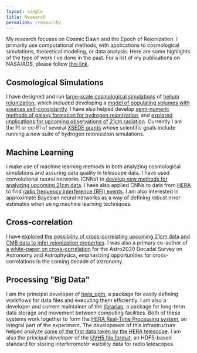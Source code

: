 ```yaml
---
layout: single
title: Research
permalink: /research/
---
```


My research focuses on Cosmic Dawn and the Epoch of Reionization. I primarily
use computational methods, with applications to cosmological simulations,
theoretical modeling, or data analysis. Here are some highlights of the type of
work I've done in the past. For a list of my publications on NASA/ADS, please
follow [this
link](https://ui.adsabs.harvard.edu/search/q=%20author%3A%22la%20plante%22&sort=date%20desc%2C%20bibcode%20desc&p_=0).

## Cosmological Simulations

I have designed and run [large-scale cosmological
simulations](https://ui.adsabs.harvard.edu/abs/2017ApJ...841...87L/abstract) of
[helium
reionization](https://ui.adsabs.harvard.edu/abs/2018ApJ...868..106L/abstract),
which included developing a [model of populating volumes with sources
self-consistently](https://ui.adsabs.harvard.edu/abs/2016ApJ...828...90L/abstract). I
have also helped develop [semi-numeric methods of galaxy formation for hydrogen
reionization](https://ui.adsabs.harvard.edu/abs/2020arXiv201209189M/abstract),
and [explored implications for upcoming observations of 21cm
radiation](https://ui.adsabs.harvard.edu/abs/2014ApJ...789...31L/abstract). Currently
I am the PI or co-PI of several [XSEDE grants](https://www.xsede.org/) whose
scientific goals include running a new suite of hydrogen reionization
simulations.


## Machine Learning

I make use of machine learning methods in both analyzing cosmological
simulations and assuring data quality in telescope data. I have used
convolutional neural networks (CNNs) to [develop new methods for analyzing
upcoming 21cm
data](https://ui.adsabs.harvard.edu/abs/2019ApJ...880..110L/abstract). I have
also applied CNNs to data from [HERA](https://reionization.org) to find [radio
frequency interference (RFI)
events](https://ui.adsabs.harvard.edu/abs/2019MNRAS.488.2605K/abstract). I am
also interested in approximate Bayesian neural networks as a way of defining
robust error estimates when using machine learning techniques.


## Cross-correlation

I have [explored the possibility of cross-correlating upcoming 21cm data and CMB
data to infer reionization
properties](https://ui.adsabs.harvard.edu/abs/2020ApJ...899...40L/abstract). I
was also a primary co-author of [a white-paper on
cross-correlation](https://ui.adsabs.harvard.edu/abs/2019BAAS...51c.394L/abstract)
for the Astro2020 Decadal Survey on Astronomy and Astrophysics, emphasizing
opportunities for cross-correlations in the coming decade of astronomy.


## Processing "Big Data"

I am the principal developer of
[hera_opm](https://github.com/HERA-Team/hera_opm), a package for easily defining
workflows for data files and executing them efficiently. I am also a developer
and current maintainer of the
[librarian](https://github.com/HERA-Team/librarian), a package for long-term
data storage and movement between computing facilities. Both of these systems
work together to form the [HERA Real-Time Processing
system](https://ui.adsabs.harvard.edu/abs/2020arXiv201011969L/abstract), an
integral part of the experiment. The development of this infrastructure helped
analyze [some of the first data taken by the HERA
telescope](https://ui.adsabs.harvard.edu/abs/2019ApJ...882...58K/abstract). I am
also the principal developer of the [UVH5 file
format](https://github.com/RadioAstronomySoftwareGroup/pyuvdata/tree/main/docs/references/uvh5_memo.pdf),
an HDF5-based standard for storing interferometer visibility data for radio
telescopes.


